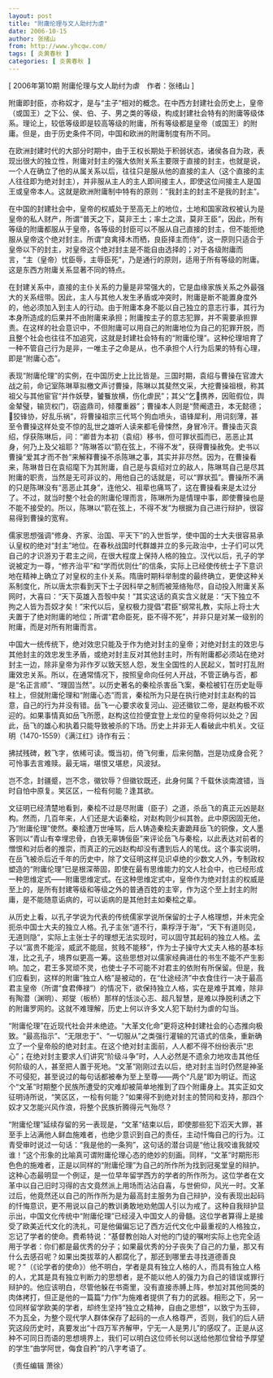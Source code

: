 ```yaml
---
layout: post
title: "附庸伦理与文人助纣为虐"
date: 2006-10-15
author: 张绪山
from: http://www.yhcqw.com/
tags: [ 炎黄春秋 ]
categories: [ 炎黄春秋 ]
---
```



[ 2006年第10期 附庸伦理与文人助纣为虐　作者：张绪山 ]


附庸即封臣，亦称奴才，是与“主子”相对的概念。在中西方封建社会历史上，皇帝（或国王）之下公、侯、伯、子、男之类的等级，构成封建社会特有的附庸等级体系。理论上，较低等级即是较高等级的附庸，所有等级都是皇帝（或国王）的附庸。但是，由于历史条件不同，中国和欧洲的附庸制度有所不同。


在欧洲封建时代的大部分时期中，由于王权长期处于积弱状态，诸侯各自为政，表现出很大的独立性，附庸对封主的强大依附关系主要限于直接的封主，也就是说，一个人在确立了他的从属关系以后，往往只是服从他的直接的主人（这个直接的主人往往即为绝对封主），并非服从主人的主人即间接主人，即使这位间接主人是国王或皇帝本人。这就是欧洲附庸制中特有的原则：“我封主的封主不是我的封主”。


在中国的封建社会中，皇帝的权威处于至高无上的地位，土地和国家政权被认为是皇帝的私人财产，所谓“普天之下，莫非王土；率土之滨，莫非王臣”，因此，所有等级的附庸都服从于皇帝，各等级的封臣可以不服从自己直接的封主，但不能拒绝服从皇帝这个绝对封主。所谓“良禽择木而栖，良臣择主而侍”，这一原则只适合于皇帝以下的封主，对皇帝这个绝对封主是不能自由选择的；对于各级附庸而言，“主（皇帝）忧臣辱，主辱臣死”，乃是通行的原则，适用于所有等级的附庸。这是东西方附庸关系显著不同的特点。


在封建关系中，直接的主仆关系的力量是非常强大的，它是血缘家族关系之外最强大的关系纽带。因此，主人与其他人发生矛盾或冲突时，附庸是断不能置身度外的，他必须加入到主人的行动。由于附庸本身不能以自己独立的意志行事，其行为本身所造成的后果并不由附庸来承担；附庸按主子的意志犯罪，并不需要承担罪责。在这样的社会意识中，不但附庸可以用自己的附庸地位为自己的犯罪开脱，而且整个社会也往往不加追究，这就是封建社会特有的“附庸伦理”。这种伦理培育了一种不管自己行为是非，一唯主子之命是从，也不承担个人行为后果的特有心理，即是“附庸心态”。


表现“附庸伦理”的实例，在中国历史上比比皆是。三国时期，袁绍与曹操在官渡大战之前，命记室陈琳草拟檄文声讨曹操，陈琳以其斐然文采，大挖曹操祖根，称其祖父与其他宦官“并作妖孽，饕餮放横，伤化虐民”；其父“乞携养，因赃假位，舆金辇璧，输货权门，窃盗鼎司，倾覆重器”；曹操本人则是“赘阉遗丑，本无懿德；狡锋协，好乱乐祸”，将曹操祖宗三代骂个狗血喷头，语锋犀利，用词刻薄，甚至令曹操这样处变不惊的乱世之雄听人读来都毛骨悚然，身冒冷汗。曹操击灭袁绍，俘获陈琳后，问：“卿昔为本初（袁绍）移书，但可罪状孤而已，恶恶止其身，何乃上及父祖耶？”陈琳答以“箭在弦上，不得不发”，获得曹操赦免。史书以曹操“爱其才而不咎”来解释曹操不杀陈琳之事，其实并非尽然。因为，在曹操看来，陈琳昔日在袁绍麾下为其附庸，自己是与袁绍对立的敌人，陈琳骂自己是尽其附庸的职责，当然是无可非议的，用他自己的话就是，可以“罪状孤”。曹操所不满的只是陈琳没有“恶恶止其身”，连他父、祖辈也痛骂了，这在曹操看来是太过分了。不过，就当时整个社会的附庸伦理而言，陈琳所为是情理中事，即使曹操也是不能不接受的。所以，陈琳以“箭在弦上，不得不发”为根据为自己进行辩护，很容易得到曹操的宽宥。


儒家思想强调“修身、齐家、治国、平天下”的入世哲学，使中国的士大夫很容易承认皇权的绝对“封主”地位。在春秋战国时代群雄并立的多元政治中，士子们可以凭自己的才识游刃于君主之间，在很大程度上保持人格的独立。汉代以后，孔子的学说被定为一尊，“修齐治平”和“学而优则仕”的信条，实际上已经使传统士子下意识地在精神上确立了对皇权的主仆关系。隋唐时期科举制度的最终确立，更使这种关系制度化，所以唐太宗看到天下士子因科举之制而被笼络殆尽，自动投入附庸关系网时，大喜曰：“天下英雄入吾彀中矣！”其实这话的真实含义就是：“天下独立不拘之人皆为吾奴才矣！”宋代以后，皇权极力提倡“君臣”纲常礼教，实际上将士大夫置于了绝对附庸的地位；所谓“君命臣死，臣不得不死”，并非只是对某一级别的附庸，而是对所有附庸而言。


中国大一统传统下，绝对效忠只能及于作为绝对封主的皇帝；对绝对封主的效忠与其他封主的效忠发生矛盾，或绝对封主反对其他封主时，所有附庸都必须站在绝对封主一边，除非皇帝为非作歹以致天怒人怨，发生全国性的人民起义，暂时打乱附庸效忠关系。所以，在通常情况下，按照皇命向任何人开战，不管正确与否，都是“名正言顺”、“理固当然”。以历史著名的秦桧杀害岳飞案，秦桧被钉在历史耻辱柱上，但就附庸伦理和“附庸心态”而言，秦桧所为只是在执行绝对封主赵构的旨意，自己的行为并没有错。岳飞一心要求收复河山、迎还徽钦二帝，是赵构极不欢迎的。如果事情真如岳飞所愿，赵构这位捡便宜登上龙位的皇帝将何以处之？因此，岳飞的雄心和执着只能导致被杀的下场。历史上并非无人看破此中机关。文征明（1470-1559）《满江红》诗作有云：

拂拭残碑，敕飞字，依稀可读。慨当初，倚飞何重，后来何酷，岂是功成身合死？可怜事去言难赎。最无端，堪恨又堪悲，风波狱。

岂不念，封疆蹙，岂不念，徽钦辱？但徽钦既还，此身何属？千载休谈南渡错，当时自怕中原复。笑区区，一桧有何能？逢其欲。


文征明已经清楚地看到，秦桧不过是尽附庸（臣子）之道，杀岳飞的真正元凶是赵构。然而，几百年来，人们还是大诟秦桧，对赵构则少纠其咎。此中原因固无他，乃“附庸伦理”使然。秦桧遭万世唾骂，后人铸造秦桧夫妻跪拜岳飞的铜像，文人墨客则以“青山有幸埋忠骨，白铁无辜铸佞臣”来评论岳飞与秦桧，以此表达对前者的憎恨和对后者的推崇，而真正的元凶赵构却没有遭到后人的笔伐。这个事实说明，在岳飞被杀后近千年的历史中，除了文征明这样见识卓绝的少数文人外，专制政权塑造的“附庸伦理”已是根深蒂固，即使在最有思维能力的文人社会中，也已经形成一种思维定式——附庸思维定式。在这种思维定式中，皇帝作为绝对封主的权威是至上的，是所有封建等级和等级之外的普通百姓的主宰，作为这个至上封主的附庸，是不能随意诟病的，可以诟病的是其他封主如秦桧之辈。


从历史上看，以孔子学说为代表的传统儒家学说所保留的士子人格理想，并未完全扼杀中国士大夫的独立人格。孔子主张“道不行，乘桴浮于海”，“天下有道则见，无道则隐”，实际上主张士子的理想无法实现时，可以固守其起码的独立人格。孟子以“富贵不能淫，威武不能屈，贫贱不能移”，作为士子操守大丈夫人格的基本标准，比之孔子，境界似更高一筹。这些思想对以儒家经典进仕的书生不能不产生影响。加之，君王多冥顽不灵，也使士子不可能不对君主的依附有所保留。但是，我们应看到，这样的附庸“独立人格”是被动的，在“仕途经济”中衣食住行一决于最高君主皇帝（所谓“食君俸禄”）的情况下，欲保持独立人格，实在是难乎其难，除非有陶潜（渊明）、郑燮（板桥）那样的恬淡心志、超凡智慧，是难以挣脱利诱之下的附庸罗网的。这就不难理解，历史上何以许多文人犯下助纣为虐的勾当。


“附庸伦理”在近现代社会并未绝迹。“大革文化命”更将这种封建社会的心态推向极致。“最高指示”、“无限忠于”、“一切服从”之类强行灌输的咒语式的信条，重新确立了一个皇帝般的绝对封主。在这个绝对封主面前，人人都不得不纷纷表示“忠心”；在绝对封主要求人们讲究“阶级斗争”时，人人必然是不遗余力地攻击其他任何阶级的人，甚至把人置于死地。“文革”刚刚过去以后，绝对封主当时仍然是神圣不可侵犯，甚至说过的每句话都被奉为至上至尊——两个“凡是”即为明证。而这个“文革”时期整个民族所遭受的灾难却被简单地推到了四个附庸身上。其实正如文征明诗所说，“笑区区，一桧有何能？”如果得不到绝对封主的赞同和支持，那四个奴才又怎能兴风作浪，将整个民族折腾得元气殆尽？


“附庸伦理”延续存留的另一表现是，“文革”结束以后，即使那些犯下滔天大罪，甚至手上沾满他人鲜血施难者，也绝少意识到自己的责任，主动忏悔自己的行为。江青受审时说过一句话：“我是他的一条狗”，这句话的潜台词是“他让我咬谁我就咬谁！”这个形象的比喻真可谓附庸伦理心态的绝妙的刻画。同样，“文革”时期形形色色的施难者，正是以同样的“附庸伦理”为自己的所作所为找到冠冕堂皇的辩护。这种心态最明显一个例证，是一位早年留学西方的学者的所作所为。这位学者在文革中以自己旧时习得的古文竟然派上用场而沾沾自喜，与世俯仰，风光一时。文革过后，他竟然还以自己的所作所为是为最高封主服务为自己辩护，没有表现出起码的忏悔意识，更不用说以自己的教训勇敢地劝勉国人引以为戒了。这种自我辩护显示出，中国文化传统中“附庸伦理”已经浸入中国文人的骨髓。这位学者算得上是接受了欧美近代文化的洗礼，可是他偏偏忘记了西方近代文化中最重视的人格独立，忘记了学者的使命。费希特说：“基督教创始人对他的门徒的嘱咐实际上也完全适用于学者：你们都是最优秀的分子；如果最优秀的分子丧失了自己的力量，那又有什么去感召呢？如果出类拔萃的人都腐化了，那还到哪里去寻找道德善良呢？”（《论学者的使命》）他不明白，学者是具有独立人格的人，而具有独立人格的人，尤其是具有独立判断力的思想者，是不能以他人的强力为自己的错误或罪行辩护的。他应该明白，尽管他躲在书斋里，没有直接赤膊上阵，参加对其他同类的肉体拷打，但正是他的一篇篇“力作”为施难者提供了有力的武器。相形之下，另一位同样留学欧美的学者，却终生坚持“独立之精神，自由之思想”，以致宁为玉碎，不为瓦全，为整个现代学人群体保存了起码的一点人格尊严，否则，我们的后人研究这段历史时，真要发出“十四万军齐解甲，宁无一人是男儿”的感叹了。正是从这种不可同日而语的思想境界上，我们可以明白这位师长何以送给他那位曾给予厚望的学生“曲学阿世，侮食自矜”的八字考语了。

（责任编辑 萧徐）


